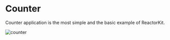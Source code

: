 # Counter

Counter application is the most simple and the basic example of ReactorKit.

![counter](https://user-images.githubusercontent.com/931655/30179038-0ba51cdc-93d9-11e7-95e4-9fb3000c6c3f.png)
